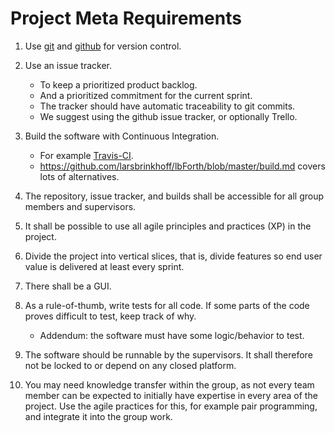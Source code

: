 # Project Meta Requirements

1. Use [git](https://git-scm.com/) and [github](https://github.com) for version control.

2. Use an issue tracker.
    - To keep a prioritized product backlog.
    - And a prioritized commitment for the current sprint.
    - The tracker should have automatic traceability to git commits.
    - We suggest using the github issue tracker, or optionally Trello.

3. Build the software with Continuous Integration.
    - For example [Travis-CI](https://travis-ci.org/).
    - <https://github.com/larsbrinkhoff/lbForth/blob/master/build.md> covers lots of alternatives.

4. The repository, issue tracker, and builds shall be accessible
  for all group members and supervisors.

5. It shall be possible to use all agile principles and practices (XP) in the project.

6. Divide the project into vertical slices, that is,
  divide features so end user value is delivered at least every sprint.

7. There shall be a GUI.

8. As a rule-of-thumb, write tests for all code.
  If some parts of the code proves difficult to test, keep track of why.
    - Addendum: the software must have some logic/behavior to test.

9. The software should be runnable by the supervisors.
  It shall therefore not be locked to or depend on any closed platform.

10. You may need knowledge transfer within the group,
  as not every team member can be expected to initially have expertise in every area of the project.
  Use the agile practices for this,
  for example pair programming,
  and integrate it into the group work.
